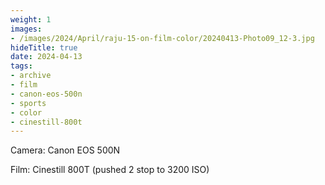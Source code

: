 ```yaml
---
weight: 1
images:
- /images/2024/April/raju-15-on-film-color/20240413-Photo09_12-3.jpg
hideTitle: true
date: 2024-04-13
tags:
- archive
- film
- canon-eos-500n
- sports
- color
- cinestill-800t
---
```


Camera: Canon EOS 500N

Film: Cinestill 800T (pushed 2 stop to 3200 ISO)